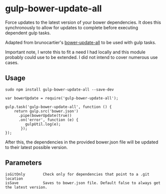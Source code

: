 # gulp-bower-update-all
Force updates to the latest version of your bower dependencies. It does this synchronously to allow for updates to 
complete before executing dependent gulp tasks.

Adapted from brunocartier's [bower-update-all](https://github.com/ActivKonnect/bower-update-all) to be used with gulp
tasks.

Important note, I wrote this to fit a need I had locally and this module probably could use to be extended. I did not
intend to cover numerous use cases.

Usage
--------------

```
sudo npm install gulp-bower-update-all --save-dev
```

```
var bowerUpdate = require('gulp-bower-update-all');

gulp.task('gulp-bower-update-all', function () {
    return gulp.src('bower.json')
      .pipe(bowerUpdate(true))
      .on('error', function (e) {
         gulpUtil.log(e);
       });
});
```

After this, the dependencies in the provided bower.json file will be updated to their latest possible version.

Parameters
--------------
    isGitOnly        Check only for dependencies that point to a .git location
	isSave			 Saves to bower.json file. Default false to always get the latest version.
